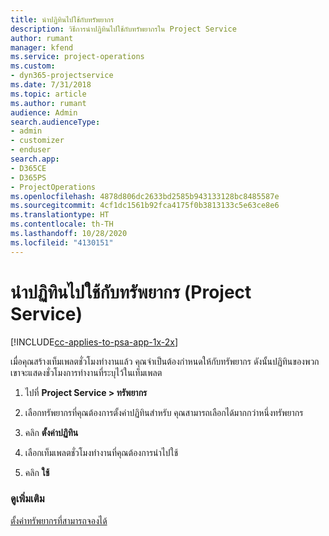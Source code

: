 ```yaml
---
title: นำปฏิทินไปใช้กับทรัพยากร
description: วิธีการนำปฏิทินไปใช้กับทรัพยากรใน Project Service
author: rumant
manager: kfend
ms.service: project-operations
ms.custom:
- dyn365-projectservice
ms.date: 7/31/2018
ms.topic: article
ms.author: rumant
audience: Admin
search.audienceType:
- admin
- customizer
- enduser
search.app:
- D365CE
- D365PS
- ProjectOperations
ms.openlocfilehash: 4878d806dc2633bd2585b943133128bc8485587e
ms.sourcegitcommit: 4cf1dc1561b92fca4175f0b3813133c5e63ce8e6
ms.translationtype: HT
ms.contentlocale: th-TH
ms.lasthandoff: 10/28/2020
ms.locfileid: "4130151"
---
```

# <a name="apply-a-calendar-to-a-resource-project-service"></a>นำปฏิทินไปใช้กับทรัพยากร (Project Service)

[!INCLUDE[cc-applies-to-psa-app-1x-2x](../includes/cc-applies-to-psa-app-1x-2x.md)]

เมื่อคุณสร้างเท็มเพลตชั่วโมงทำงานแล้ว คุณจำเป็นต้องกำหนดให้กับทรัพยากร ดังนั้นปฏิทินของพวกเขาจะแสดงชั่วโมงการทำงานที่ระบุไว้ในเท็มเพลต  
  
1.  ไปที่ **Project Service > ทรัพยากร**  
  
2.  เลือกทรัพยากรที่คุณต้องการตั้งค่าปฏิทินสำหรับ คุณสามารถเลือกได้มากกว่าหนึ่งทรัพยากร  
  
3.  คลิก **ตั้งค่าปฏิทิน**  
  
4.  เลือกเท็มเพลตชั่วโมงทำงานที่คุณต้องการนำไปใช้  
  
5.  คลิก **ใช้**  
  
### <a name="see-also"></a>ดูเพิ่มเติม  
 [ตั้งค่าทรัพยากรที่สามารถจองได้](../psa/set-up-resources.md)
